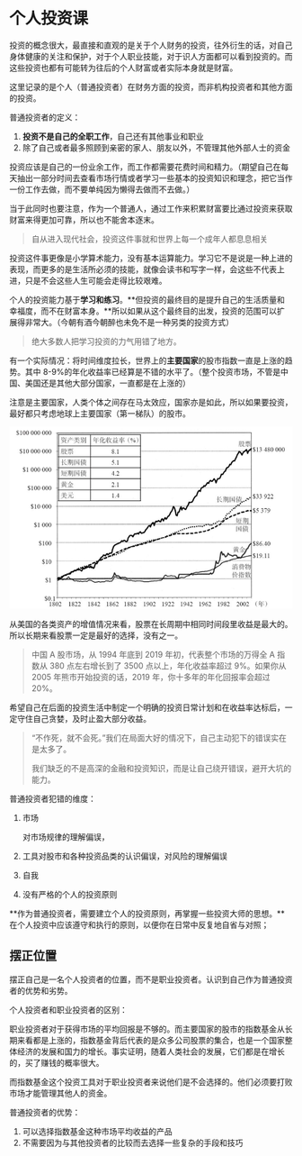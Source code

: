 # 个人投资课

投资的概念很大，最直接和直观的是关于个人财务的投资，往外衍生的话，对自己身体健康的关注和保护，对于个人职业技能，对于识人方面都可以看到投资的。而这些投资也都有可能转为往后的个人财富或者实际本身就是财富。

这里记录的是个人（普通投资者）在财务方面的投资，而非机构投资者和其他方面的投资。

普通投资者的定义：

1. **投资不是自己的全职工作**，自己还有其他事业和职业
2. 除了自己或者最多照顾到亲密的家人、朋友以外，不管理其他外部人士的资金

投资应该是自己的一份业余工作，而工作都需要花费时间和精力。（期望自己在每天抽出一部分时间去查看市场行情或者学习一些基本的投资知识和理念，把它当作一份工作去做，而不要单纯因为懒得去做而不去做。）

当于此同时也要注意，作为一个普通人，通过工作来积累财富要比通过投资来获取财富来得更加可靠，所以也不能舍本逐末。

> 自从进入现代社会，投资这件事就和世界上每一个成年人都息息相关

投资这件事更像是小学算术能力，没有基本运算能力。学习它不是说是一种上进的表现，而更多的是生活所必须的技能，就像会读书和写字一样，会这些不代表上进，只是不会这些人生可能会走得比较艰难。

个人的投资能力基于**学习和练习**。**但投资的最终目的是提升自己的生活质量和幸福度，而不在财富本身。**所以如果从这个最终目的出发，投资的范围可以扩展得非常大。（今朝有酒今朝醉也未免不是一种另类的投资方式）

> 绝大多数人把学习投资的力气用错了地方。

有一个实际情况：将时间维度拉长，世界上的**主要国家**的股市指数一直是上涨的趋势。其中 8-9%的年化收益率已经算是不错的水平了。（整个投资市场，不管是中国、美国还是其他大部分国家，一直都是在上涨的）

注意是主要国家，人类个体之间存在马太效应，国家亦是如此，所以如果要投资，最好都只考虑地球上主要国家（第一梯队）的股市。

![image-20220710131219744](..\typora-user-images\image-20220710131219744.png)

从美国的各类资产的增值情况来看，股票在长周期中相同时间段里收益是最大的。所以长期来看股票一定是最好的选择，没有之一。

> 中国 A 股市场，从 1994 年底到 2019 年初，代表整个市场的万得全 A 指数从 380 点左右增长到了 3500 点以上，年化收益率超过 9%。如果你从 2005 年熊市开始投资的话，2019 年，你十多年的年化回报率会超过 20%。

希望自己在后面的投资生活中制定一个明确的投资日常计划和在收益率达标后，一定守住自己贪婪，及时止盈大部分收益。

> “不作死，就不会死。”我们在局面大好的情况下，自己主动犯下的错误实在是太多了。
>
> 我们缺乏的不是高深的金融和投资知识，而是让自己绕开错误，避开大坑的能力。

普通投资者犯错的维度：

1. 市场

   对市场规律的理解偏误，

2. 工具对股市和各种投资品类的认识偏误，对风险的理解偏误

3. 自我

4. 没有严格的个人的投资原则

**作为普通投资者，需要建立个人的投资原则，再掌握一些投资大师的思想。**在个人投资中应该遵守和执行的原则，以便你在日常中反复地自省与对照；

## 摆正位置

摆正自己是一名个人投资者的位置，而不是职业投资者。认识到自己作为普通投资者的优势和劣势。

个人投资者和职业投资者的区别：

职业投资者对于获得市场的平均回报是不够的。而主要国家的股市的指数基金从长期来看都是上涨的，指数基金背后代表的是众多公司股票的集合，也是一个国家整体经济的发展和国力的增长。事实证明，随着人类社会的发展，它们都是在增长的，买了赚钱的概率很大。

而指数基金这个投资工具对于职业投资者来说他们是不会选择的。他们必须要打败市场才能管理其他人的资金。

普通投资者的优势：

1. 可以选择指数基金这种市场平均收益的产品
2. 不需要因为与其他投资者的比较而去选择一些复杂的手段和技巧
